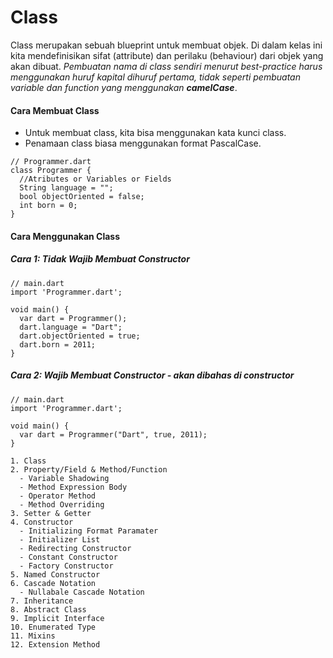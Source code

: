 # Class
Class merupakan sebuah blueprint untuk membuat objek. Di dalam kelas ini kita mendefinisikan sifat (attribute) dan perilaku (behaviour) dari objek yang akan dibuat.
*Pembuatan nama di class sendiri menurut best-practice harus menggunakan huruf kapital dihuruf pertama, tidak seperti pembuatan variable dan function yang menggunakan **camelCase***.

#### Cara Membuat Class
- Untuk membuat class, kita bisa menggunakan kata kunci class.
- Penamaan class biasa menggunakan format PascalCase.
```
// Programmer.dart
class Programmer {
  //Atributes or Variables or Fields
  String language = "";
  bool objectOriented = false;
  int born = 0;
}

```

#### Cara Menggunakan Class
##### Cara 1: Tidak Wajib Membuat Constructor
```
// main.dart
import 'Programmer.dart';

void main() {
  var dart = Programmer();
  dart.language = "Dart";
  dart.objectOriented = true;
  dart.born = 2011;
}

```
##### Cara 2: Wajib Membuat Constructor -  akan dibahas di constructor
```
// main.dart
import 'Programmer.dart';

void main() {
  var dart = Programmer("Dart", true, 2011);
}

```

```
1. Class
2. Property/Field & Method/Function
  - Variable Shadowing
  - Method Expression Body
  - Operator Method
  - Method Overriding
3. Setter & Getter
4. Constructor
  - Initializing Format Paramater
  - Initializer List
  - Redirecting Constructor
  - Constant Constructor
  - Factory Constructor
5. Named Constructor
6. Cascade Notation
  - Nullabale Cascade Notation
7. Inheritance
8. Abstract Class
9. Implicit Interface
10. Enumerated Type
11. Mixins
12. Extension Method
```